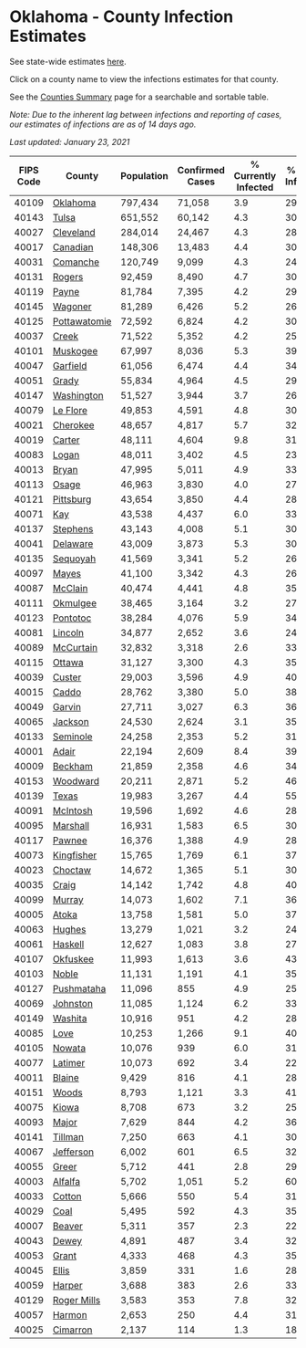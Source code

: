 # Oklahoma - County Infection Estimates

See state-wide estimates [here](/infections/us-ok).

Click on a county name to view the infections estimates for that county.

See the [Counties Summary](/infections/summary-counties) page for a searchable and sortable table.

*Note: Due to the inherent lag between infections and reporting of cases, our estimates of infections are as of 14 days ago.*

*Last updated: January 23, 2021*

|   FIPS Code |                       County |   Population |   Confirmed Cases |   % Currently Infected |   % Total Infected |
|-------------|------------------------------|--------------|-------------------|------------------------|--------------------|
|       40109 |         [Oklahoma](oklahoma) |      797,434 |            71,058 |                    3.9 |               29.7 |
|       40143 |               [Tulsa](tulsa) |      651,552 |            60,142 |                    4.3 |               30.7 |
|       40027 |       [Cleveland](cleveland) |      284,014 |            24,467 |                    4.3 |               28.8 |
|       40017 |         [Canadian](canadian) |      148,306 |            13,483 |                    4.4 |               30.0 |
|       40031 |         [Comanche](comanche) |      120,749 |             9,099 |                    4.3 |               24.8 |
|       40131 |             [Rogers](rogers) |       92,459 |             8,490 |                    4.7 |               30.2 |
|       40119 |               [Payne](payne) |       81,784 |             7,395 |                    4.2 |               29.8 |
|       40145 |           [Wagoner](wagoner) |       81,289 |             6,426 |                    5.2 |               26.3 |
|       40125 | [Pottawatomie](pottawatomie) |       72,592 |             6,824 |                    4.2 |               30.9 |
|       40037 |               [Creek](creek) |       71,522 |             5,352 |                    4.2 |               25.0 |
|       40101 |         [Muskogee](muskogee) |       67,997 |             8,036 |                    5.3 |               39.0 |
|       40047 |         [Garfield](garfield) |       61,056 |             6,474 |                    4.4 |               34.9 |
|       40051 |               [Grady](grady) |       55,834 |             4,964 |                    4.5 |               29.1 |
|       40147 |     [Washington](washington) |       51,527 |             3,944 |                    3.7 |               26.3 |
|       40079 |         [Le Flore](le-flore) |       49,853 |             4,591 |                    4.8 |               30.0 |
|       40021 |         [Cherokee](cherokee) |       48,657 |             4,817 |                    5.7 |               32.8 |
|       40019 |             [Carter](carter) |       48,111 |             4,604 |                    9.8 |               31.1 |
|       40083 |               [Logan](logan) |       48,011 |             3,402 |                    4.5 |               23.1 |
|       40013 |               [Bryan](bryan) |       47,995 |             5,011 |                    4.9 |               33.9 |
|       40113 |               [Osage](osage) |       46,963 |             3,830 |                    4.0 |               27.3 |
|       40121 |       [Pittsburg](pittsburg) |       43,654 |             3,850 |                    4.4 |               28.9 |
|       40071 |                   [Kay](kay) |       43,538 |             4,437 |                    6.0 |               33.4 |
|       40137 |         [Stephens](stephens) |       43,143 |             4,008 |                    5.1 |               30.0 |
|       40041 |         [Delaware](delaware) |       43,009 |             3,873 |                    5.3 |               30.0 |
|       40135 |         [Sequoyah](sequoyah) |       41,569 |             3,341 |                    5.2 |               26.4 |
|       40097 |               [Mayes](mayes) |       41,100 |             3,342 |                    4.3 |               26.5 |
|       40087 |           [McClain](mcclain) |       40,474 |             4,441 |                    4.8 |               35.7 |
|       40111 |         [Okmulgee](okmulgee) |       38,465 |             3,164 |                    3.2 |               27.3 |
|       40123 |         [Pontotoc](pontotoc) |       38,284 |             4,076 |                    5.9 |               34.7 |
|       40081 |           [Lincoln](lincoln) |       34,877 |             2,652 |                    3.6 |               24.9 |
|       40089 |       [McCurtain](mccurtain) |       32,832 |             3,318 |                    2.6 |               33.8 |
|       40115 |             [Ottawa](ottawa) |       31,127 |             3,300 |                    4.3 |               35.2 |
|       40039 |             [Custer](custer) |       29,003 |             3,596 |                    4.9 |               40.8 |
|       40015 |               [Caddo](caddo) |       28,762 |             3,380 |                    5.0 |               38.9 |
|       40049 |             [Garvin](garvin) |       27,711 |             3,027 |                    6.3 |               36.0 |
|       40065 |           [Jackson](jackson) |       24,530 |             2,624 |                    3.1 |               35.9 |
|       40133 |         [Seminole](seminole) |       24,258 |             2,353 |                    5.2 |               31.6 |
|       40001 |               [Adair](adair) |       22,194 |             2,609 |                    8.4 |               39.5 |
|       40009 |           [Beckham](beckham) |       21,859 |             2,358 |                    4.6 |               34.9 |
|       40153 |         [Woodward](woodward) |       20,211 |             2,871 |                    5.2 |               46.2 |
|       40139 |               [Texas](texas) |       19,983 |             3,267 |                    4.4 |               55.4 |
|       40091 |         [McIntosh](mcintosh) |       19,596 |             1,692 |                    4.6 |               28.1 |
|       40095 |         [Marshall](marshall) |       16,931 |             1,583 |                    6.5 |               30.2 |
|       40117 |             [Pawnee](pawnee) |       16,376 |             1,388 |                    4.9 |               28.9 |
|       40073 |     [Kingfisher](kingfisher) |       15,765 |             1,769 |                    6.1 |               37.0 |
|       40023 |           [Choctaw](choctaw) |       14,672 |             1,365 |                    5.1 |               30.6 |
|       40035 |               [Craig](craig) |       14,142 |             1,742 |                    4.8 |               40.7 |
|       40099 |             [Murray](murray) |       14,073 |             1,602 |                    7.1 |               36.7 |
|       40005 |               [Atoka](atoka) |       13,758 |             1,581 |                    5.0 |               37.7 |
|       40063 |             [Hughes](hughes) |       13,279 |             1,021 |                    3.2 |               24.8 |
|       40061 |           [Haskell](haskell) |       12,627 |             1,083 |                    3.8 |               27.8 |
|       40107 |         [Okfuskee](okfuskee) |       11,993 |             1,613 |                    3.6 |               43.4 |
|       40103 |               [Noble](noble) |       11,131 |             1,191 |                    4.1 |               35.4 |
|       40127 |     [Pushmataha](pushmataha) |       11,096 |               855 |                    4.9 |               25.4 |
|       40069 |         [Johnston](johnston) |       11,085 |             1,124 |                    6.2 |               33.1 |
|       40149 |           [Washita](washita) |       10,916 |               951 |                    4.2 |               28.4 |
|       40085 |                 [Love](love) |       10,253 |             1,266 |                    9.1 |               40.5 |
|       40105 |             [Nowata](nowata) |       10,076 |               939 |                    6.0 |               31.1 |
|       40077 |           [Latimer](latimer) |       10,073 |               692 |                    3.4 |               22.6 |
|       40011 |             [Blaine](blaine) |        9,429 |               816 |                    4.1 |               28.3 |
|       40151 |               [Woods](woods) |        8,793 |             1,121 |                    3.3 |               41.5 |
|       40075 |               [Kiowa](kiowa) |        8,708 |               673 |                    3.2 |               25.4 |
|       40093 |               [Major](major) |        7,629 |               844 |                    4.2 |               36.1 |
|       40141 |           [Tillman](tillman) |        7,250 |               663 |                    4.1 |               30.3 |
|       40067 |       [Jefferson](jefferson) |        6,002 |               601 |                    6.5 |               32.4 |
|       40055 |               [Greer](greer) |        5,712 |               441 |                    2.8 |               29.4 |
|       40003 |           [Alfalfa](alfalfa) |        5,702 |             1,051 |                    5.2 |               60.4 |
|       40033 |             [Cotton](cotton) |        5,666 |               550 |                    5.4 |               31.9 |
|       40029 |                 [Coal](coal) |        5,495 |               592 |                    4.3 |               35.4 |
|       40007 |             [Beaver](beaver) |        5,311 |               357 |                    2.3 |               22.3 |
|       40043 |               [Dewey](dewey) |        4,891 |               487 |                    3.4 |               32.8 |
|       40053 |               [Grant](grant) |        4,333 |               468 |                    4.3 |               35.1 |
|       40045 |               [Ellis](ellis) |        3,859 |               331 |                    1.6 |               28.4 |
|       40059 |             [Harper](harper) |        3,688 |               383 |                    2.6 |               33.9 |
|       40129 |   [Roger Mills](roger-mills) |        3,583 |               353 |                    7.8 |               32.0 |
|       40057 |             [Harmon](harmon) |        2,653 |               250 |                    4.4 |               31.2 |
|       40025 |         [Cimarron](cimarron) |        2,137 |               114 |                    1.3 |               18.2 |